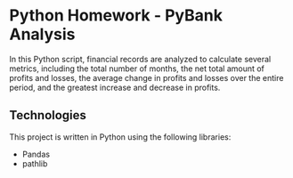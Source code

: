 # Python Homework - PyBank Analysis

In this Python script, financial records are analyzed to calculate several metrics, including the total number of months, the net total amount of profits and losses, the average change in profits and losses over the entire period, and the greatest increase and decrease in profits.

## Technologies
This project is written in Python using the following libraries:
- Pandas
- pathlib